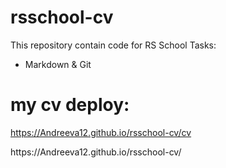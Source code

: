 # rsschool-cv
This repository contain code for RS School Tasks:

-   Markdown & Git

# my cv deploy:  
https://Andreeva12.github.io/rsschool-cv/cv

<p>
  https://Andreeva12.github.io/rsschool-cv/
